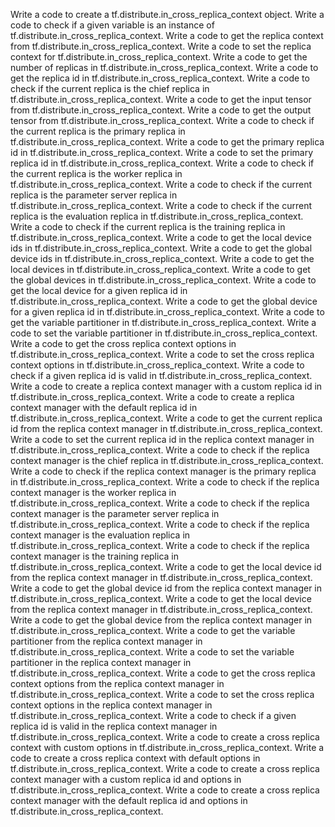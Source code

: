 Write a code to create a tf.distribute.in_cross_replica_context object.
Write a code to check if a given variable is an instance of tf.distribute.in_cross_replica_context.
Write a code to get the replica context from tf.distribute.in_cross_replica_context.
Write a code to set the replica context for tf.distribute.in_cross_replica_context.
Write a code to get the number of replicas in tf.distribute.in_cross_replica_context.
Write a code to get the replica id in tf.distribute.in_cross_replica_context.
Write a code to check if the current replica is the chief replica in tf.distribute.in_cross_replica_context.
Write a code to get the input tensor from tf.distribute.in_cross_replica_context.
Write a code to get the output tensor from tf.distribute.in_cross_replica_context.
Write a code to check if the current replica is the primary replica in tf.distribute.in_cross_replica_context.
Write a code to get the primary replica id in tf.distribute.in_cross_replica_context.
Write a code to set the primary replica id in tf.distribute.in_cross_replica_context.
Write a code to check if the current replica is the worker replica in tf.distribute.in_cross_replica_context.
Write a code to check if the current replica is the parameter server replica in tf.distribute.in_cross_replica_context.
Write a code to check if the current replica is the evaluation replica in tf.distribute.in_cross_replica_context.
Write a code to check if the current replica is the training replica in tf.distribute.in_cross_replica_context.
Write a code to get the local device ids in tf.distribute.in_cross_replica_context.
Write a code to get the global device ids in tf.distribute.in_cross_replica_context.
Write a code to get the local devices in tf.distribute.in_cross_replica_context.
Write a code to get the global devices in tf.distribute.in_cross_replica_context.
Write a code to get the local device for a given replica id in tf.distribute.in_cross_replica_context.
Write a code to get the global device for a given replica id in tf.distribute.in_cross_replica_context.
Write a code to get the variable partitioner in tf.distribute.in_cross_replica_context.
Write a code to set the variable partitioner in tf.distribute.in_cross_replica_context.
Write a code to get the cross replica context options in tf.distribute.in_cross_replica_context.
Write a code to set the cross replica context options in tf.distribute.in_cross_replica_context.
Write a code to check if a given replica id is valid in tf.distribute.in_cross_replica_context.
Write a code to create a replica context manager with a custom replica id in tf.distribute.in_cross_replica_context.
Write a code to create a replica context manager with the default replica id in tf.distribute.in_cross_replica_context.
Write a code to get the current replica id from the replica context manager in tf.distribute.in_cross_replica_context.
Write a code to set the current replica id in the replica context manager in tf.distribute.in_cross_replica_context.
Write a code to check if the replica context manager is the chief replica in tf.distribute.in_cross_replica_context.
Write a code to check if the replica context manager is the primary replica in tf.distribute.in_cross_replica_context.
Write a code to check if the replica context manager is the worker replica in tf.distribute.in_cross_replica_context.
Write a code to check if the replica context manager is the parameter server replica in tf.distribute.in_cross_replica_context.
Write a code to check if the replica context manager is the evaluation replica in tf.distribute.in_cross_replica_context.
Write a code to check if the replica context manager is the training replica in tf.distribute.in_cross_replica_context.
Write a code to get the local device id from the replica context manager in tf.distribute.in_cross_replica_context.
Write a code to get the global device id from the replica context manager in tf.distribute.in_cross_replica_context.
Write a code to get the local device from the replica context manager in tf.distribute.in_cross_replica_context.
Write a code to get the global device from the replica context manager in tf.distribute.in_cross_replica_context.
Write a code to get the variable partitioner from the replica context manager in tf.distribute.in_cross_replica_context.
Write a code to set the variable partitioner in the replica context manager in tf.distribute.in_cross_replica_context.
Write a code to get the cross replica context options from the replica context manager in tf.distribute.in_cross_replica_context.
Write a code to set the cross replica context options in the replica context manager in tf.distribute.in_cross_replica_context.
Write a code to check if a given replica id is valid in the replica context manager in tf.distribute.in_cross_replica_context.
Write a code to create a cross replica context with custom options in tf.distribute.in_cross_replica_context.
Write a code to create a cross replica context with default options in tf.distribute.in_cross_replica_context.
Write a code to create a cross replica context manager with a custom replica id and options in tf.distribute.in_cross_replica_context.
Write a code to create a cross replica context manager with the default replica id and options in tf.distribute.in_cross_replica_context.